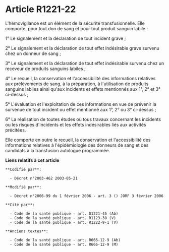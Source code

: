 # Article R1221-22

L'hémovigilance est un élément de la sécurité transfusionnelle. Elle comporte, pour tout don de sang et pour tout produit
sanguin labile :

1° Le signalement et la déclaration de tout incident grave ;

2° Le signalement et la déclaration de tout effet indésirable grave survenu chez un donneur de sang ;

3° Le signalement et la déclaration de tout effet indésirable survenu chez un receveur de produits sanguins labiles ;

4° Le recueil, la conservation et l'accessibilité des informations relatives aux prélèvements de sang, à la préparation, à
l'utilisation de produits sanguins labiles ainsi qu'aux incidents et effets mentionnés aux 1°, 2° et 3° ci-dessus ;

5° L'évaluation et l'exploitation de ces informations en vue de prévenir la survenue de tout incident ou effet mentionné aux
1°, 2° ou 3° ci-dessus ;

6° La réalisation de toutes études ou tous travaux concernant les incidents ou les risques d'incidents et les effets
indésirables liés aux activités précitées.

Elle comporte en outre le recueil, la conservation et l'accessibilité des informations relatives à l'épidémiologie des
donneurs de sang et des candidats à la transfusion autologue programmée.

**Liens relatifs à cet article**

	**Codifié par**:

	  - Décret n°2003-462 2003-05-21

	**Modifié par**:

	  - Décret n°2006-99 du 1 février 2006 - art. 3 () JORF 3 février 2006

	**Cité par**:

	  - Code de la santé publique - art. D1221-45 (Ab)
	  - Code de la santé publique - art. R1123-38 (V)
	  - Code de la santé publique - art. R1222-9-1 (V)

	**Anciens textes**:

	  - Code de la santé publique - art. R666-12-9 (Ab)
	  - Code de la santé publique - art. R666-12-9 (M)
